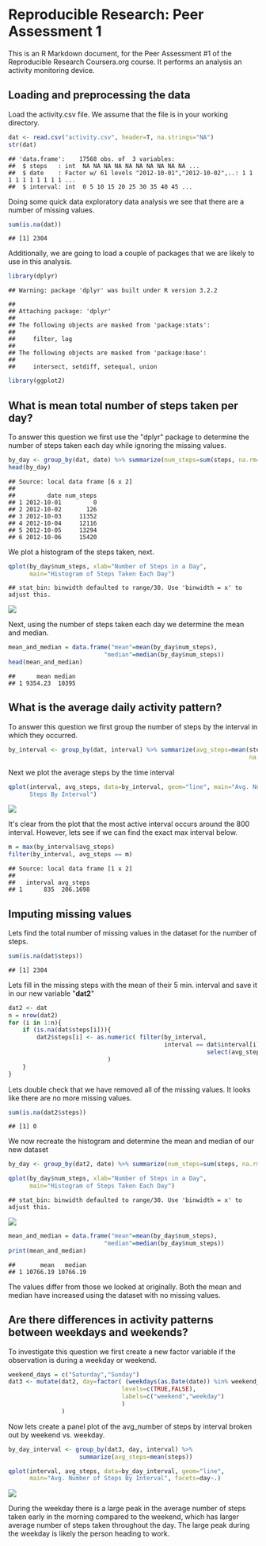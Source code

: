 # Reproducible Research: Peer Assessment 1

This is an R Markdown document, for the Peer Assessment #1 of the Reproducible
Research Coursera.org course. It performs an analysis an activity monitoring 
device.

## Loading and preprocessing the data
Load the activity.csv file. We assume that the file is in your working 
directory.

```r
dat <- read.csv("activity.csv", header=T, na.strings="NA")
str(dat)
```

```
## 'data.frame':	17568 obs. of  3 variables:
##  $ steps   : int  NA NA NA NA NA NA NA NA NA NA ...
##  $ date    : Factor w/ 61 levels "2012-10-01","2012-10-02",..: 1 1 1 1 1 1 1 1 1 1 ...
##  $ interval: int  0 5 10 15 20 25 30 35 40 45 ...
```

Doing some quick data exploratory data analysis we see that there are a number 
of missing values.

```r
sum(is.na(dat))
```

```
## [1] 2304
```

Additionally, we are going to load a couple of packages that we are likely to 
use in this analysis.

```r
library(dplyr)
```

```
## Warning: package 'dplyr' was built under R version 3.2.2
```

```
## 
## Attaching package: 'dplyr'
## 
## The following objects are masked from 'package:stats':
## 
##     filter, lag
## 
## The following objects are masked from 'package:base':
## 
##     intersect, setdiff, setequal, union
```

```r
library(ggplot2)
```




## What is mean total number of steps taken per day?
To answer this question we first use the "dplyr" package to determine the number
of steps taken each day while ignoring the missing values.

```r
by_day <- group_by(dat, date) %>% summarize(num_steps=sum(steps, na.rm=TRUE))
head(by_day)
```

```
## Source: local data frame [6 x 2]
## 
##         date num_steps
## 1 2012-10-01         0
## 2 2012-10-02       126
## 3 2012-10-03     11352
## 4 2012-10-04     12116
## 5 2012-10-05     13294
## 6 2012-10-06     15420
```

We plot a histogram of the steps taken, next.

```r
qplot(by_day$num_steps, xlab="Number of Steps in a Day", 
      main="Histogram of Steps Taken Each Day")
```

```
## stat_bin: binwidth defaulted to range/30. Use 'binwidth = x' to adjust this.
```

![](PA1_template_files/figure-html/unnamed-chunk-5-1.png) 

Next, using the number of steps taken each day we determine the mean and median.

```r
mean_and_median = data.frame("mean"=mean(by_day$num_steps),
                           "median"=median(by_day$num_steps))
head(mean_and_median)
```

```
##      mean median
## 1 9354.23  10395
```




## What is the average daily activity pattern?
To answer this question we first group the number of steps by the interval in 
which they occurred.

```r
by_interval <- group_by(dat, interval) %>% summarize(avg_steps=mean(steps, 
                                                                    na.rm=TRUE))
```

Next we plot the average steps by the time interval

```r
qplot(interval, avg_steps, data=by_interval, geom="line", main="Avg. Number of 
      Steps By Interval")
```

![](PA1_template_files/figure-html/unnamed-chunk-8-1.png) 

It's clear from the plot that the most active interval occurs around the 800
interval. However, lets see if we can find the exact max interval below.

```r
m = max(by_interval$avg_steps)
filter(by_interval, avg_steps == m)
```

```
## Source: local data frame [1 x 2]
## 
##   interval avg_steps
## 1      835  206.1698
```




## Imputing missing values
Lets find the total number of missing values in the dataset for the number of steps.

```r
sum(is.na(dat$steps))
```

```
## [1] 2304
```

Lets fill in the missing steps with the mean of their 5 min. interval and save 
it in our new variable "**dat2**"

```r
dat2 <- dat
n = nrow(dat2)
for (i in 1:n){
    if (is.na(dat$steps[i])){
        dat2$steps[i] <- as.numeric( filter(by_interval, 
                                            interval == dat$interval[i]) %>% 
                                                        select(avg_steps)
                            )
    }
}
```
Lets double check that we have removed all of the missing values. It looks like
there are no more missing values.

```r
sum(is.na(dat2$steps))
```

```
## [1] 0
```

We now recreate the histogram and determine the mean and median of our new 
dataset

```r
by_day <- group_by(dat2, date) %>% summarize(num_steps=sum(steps, na.rm=TRUE))

qplot(by_day$num_steps, xlab="Number of Steps in a Day", 
      main="Histogram of Steps Taken Each Day")
```

```
## stat_bin: binwidth defaulted to range/30. Use 'binwidth = x' to adjust this.
```

![](PA1_template_files/figure-html/unnamed-chunk-13-1.png) 

```r
mean_and_median = data.frame("mean"=mean(by_day$num_steps),
                           "median"=median(by_day$num_steps))
print(mean_and_median)
```

```
##       mean   median
## 1 10766.19 10766.19
```
The values differ from those we looked at originally. Both the mean and median 
have increased using the dataset with no missing values. 




## Are there differences in activity patterns between weekdays and weekends?
To investigate this question we first create a new factor variable if the 
observation is during a weekday or weekend.

```r
weekend_days = c("Saturday","Sunday")
dat3 <- mutate(dat2, day=factor( (weekdays(as.Date(date)) %in% weekend_days),
                                levels=c(TRUE,FALSE), 
                                labels=c("weekend","weekday")
                                )
               )
```

Now lets create a panel plot of the avg_number of steps by interval broken out 
by weekend vs. weekday.

```r
by_day_interval <- group_by(dat3, day, interval) %>% 
                    summarize(avg_steps=mean(steps))

qplot(interval, avg_steps, data=by_day_interval, geom="line", 
      main="Avg. Number of Steps By Interval", facets=day~.)
```

![](PA1_template_files/figure-html/unnamed-chunk-15-1.png) 

During the weekday there is a large peak in the average number of steps taken early in the morning compared to the weekend, which has larger average number of
steps taken throughout the day. The large peak during the weekday is likely the 
person heading to work.

